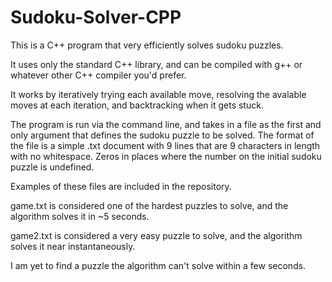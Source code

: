 # Sudoku-Solver-CPP
This is a C++ program that very efficiently solves sudoku puzzles. 

It uses only the standard C++ library, and can be compiled with g++ or whatever other C++ compiler you'd prefer.

It works by iteratively trying each available move, resolving the avalable moves at each iteration, and backtracking when it gets stuck. 

The program is run via the command line, and takes in a file as the first and only argument that defines the sudoku puzzle to be solved. 
The format of the file is a simple .txt document with 9 lines that are 9 characters in length with no whitespace. Zeros in places where the number on the initial sudoku puzzle is undefined.

Examples of these files are included in the repository. 

game.txt is considered one of the hardest puzzles to solve, and the algorithm solves it in ~5 seconds.

game2.txt is considered a very easy puzzle to solve, and the algorithm solves it near instantaneously. 

I am yet to find a puzzle the algorithm can't solve within a few seconds.

